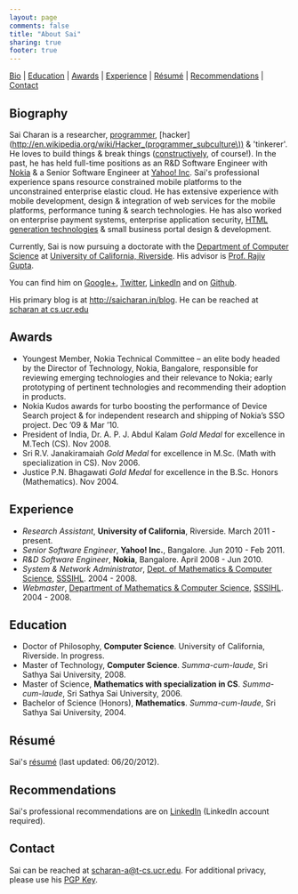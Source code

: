 ```yaml
---
layout: page
comments: false
title: "About Sai"
sharing: true
footer: true
---
```


[Bio](#bio) | [Education](#ed) | [Awards](#awards) | [Experience](#exp) | [Résumé](#resume) | [Recommendations](#reco) | [Contact](#contact)

<a name="bio">Biography</a> 
------------

Sai Charan is a researcher, [programmer](http://www.paulgraham.com/head.html), [hacker](http://en.wikipedia.org/wiki/Hacker_(programmer_subculture\)) & 'tinkerer'. He loves to build things &amp; break things ([constructively](http://www.paulgraham.com/gh.html), of course!). In the past, he has held full-time positions as an R&amp;D Software Engineer with [Nokia](http://www.nokia.com/) &amp; a Senior Software Engineer at [Yahoo! Inc](http://smallbusiness.yahoo.com/). Sai's professional experience spans resource constrained mobile platforms to the unconstrained enterprise elastic cloud. He has extensive experience with mobile development, design &amp; integration of web services for the mobile platforms, performance tuning &amp; search technologies. He has also worked on enterprise payment systems, enterprise application security, [HTML generation technologies](http://en.wikipedia.org/wiki/RTML) &amp; small business portal design &amp; development.

Currently, Sai is now pursuing a doctorate with the <a href="http://www.cs.ucr.edu/index.php">Department of Computer Science</a> at <a href="http://www.ucr.edu">University of California, Riverside</a>. His advisor is <a href="http://www.cs.ucr.edu/~gupta/">Prof. Rajiv Gupta</a>.

You can find him on <a rel="me" href="https://plus.google.com/111168674571731850317">Google+</a>, <a title="Twitter" target="_blank" href="https://twitter.com/scharan">Twitter</a>, <a title="LinkedIn profile" target="_blank" href="http://www.linkedin.com/in/scharan">LinkedIn</a> and on <a title="Github" target="_blank" href="https://github.com/scharan">Github</a>.

His primary blog is at <a href="http://saicharan.in/blog">http://saicharan.in/blog</a>. He can be reached at <a title="e-mail Sai Charan" target="_self" href="mailto:scharan-nospam-cs.ucr.edu">scharan  at cs.ucr.edu</a>

<a name="awards">Awards</a> 
------------
+ Youngest Member, Nokia Technical Committee – an elite body headed by the Director of Technology, Nokia, Bangalore, responsible for reviewing emerging technologies and their relevance to Nokia; early prototyping of pertinent technologies and recommending their adoption in products.
+ Nokia Kudos awards for turbo boosting the performance of Device Search project & for independent research and shipping of Nokia’s SSO project. Dec ’09 & Mar ’10.
+ President of India, Dr. A. P. J. Abdul Kalam _Gold Medal_ for excellence in M.Tech (CS). Nov 2008.
+ Sri R.V. Janakiramaiah _Gold Medal_ for excellence in M.Sc. (Math with specialization in CS). Nov 2006.
+ Justice P.N. Bhagawati _Gold Medal_ for excellence in the B.Sc. Honors (Mathematics). Nov 2004.

<a name="exp">Experience</a>
---------
+ _Research Assistant_, **University of California**, Riverside. March 2011 - present.
+ _Senior Software Engineer_, **Yahoo! Inc.**, Bangalore. Jun 2010 - Feb 2011.
+ _R&amp;D Software Engineer_, **Nokia**, Bangalore. April 2008 - Jun 2010.
+ _System &amp; Network Administrator_, [Dept. of Mathematics &amp; Computer Science](http://sssihl.edu.in/dnn/Campuses/PrasanthiNilayamCampus/Departments/DepartmentofMathematicsAndComputerScience/Overview/tabid/262/Default.aspx), [SSSIHL](http://sssihl.edu.in). 2004 - 2008.
+ _Webmaster_, [Department of Mathematics &amp; Computer Science](http://sssihl.edu.in/dnn/Campuses/PrasanthiNilayamCampus/Departments/DepartmentofMathematicsAndComputerScience/Overview/tabid/262/Default.aspx), [SSSIHL](http://sssihl.edu.in). 2004 - 2008.

<a name="ed">Education</a>
---------
+ Doctor of Philosophy, **Computer Science**. University of California, Riverside. In progress.
+ Master of Technology, **Computer Science**. _Summa-cum-laude_, Sri Sathya Sai University, 2008.
+ Master of Science, **Mathematics with specialization in CS**. _Summa-cum-laude_, Sri Sathya Sai University, 2006.
+ Bachelor of Science (Honors), **Mathematics**. _Summa-cum-laude_, Sri Sathya Sai University, 2004.

<a name="resume">Résumé</a>
------
Sai's [résumé](/assets/SaiCharan.pdf) (last updated: 06/20/2012).

<a name="reco">Recommendations</a>
------
Sai's professional recommendations are on [LinkedIn](http://www.linkedin.com/profile/view?id=15463714#recommendations) (LinkedIn account required).

<a name="contact">Contact</a>
------
Sai can be reached at [scharan-a@t-cs.ucr.edu](mailto:scharan-a@t-cs.ucr.edu). For additional privacy, please use his [PGP Key](http://www.saicharan.in/work/saicharan-pgp.asc).

